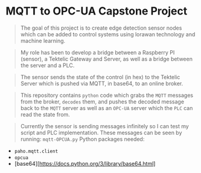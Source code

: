 # MQTT to OPC-UA Capstone Project
> The goal of this project is to create edge detection sensor nodes which can be added to control systems using lorawan technology and machine learning.

> My role has been to develop a bridge between a Raspberry PI (sensor), a Tektelic Gateway and Server, as well as a bridge between the server and a PLC.

> The sensor sends the state of the control (in hex) to the Tektelic Server which is pushed via MQTT, in base64, to an online broker.

> This repository contains `python` code which grabs the `MQTT` messages from the broker, `decodes` them, and pushes the decoded message back to the `MQTT` server as well as an `OPC-UA` server which the `PLC` can read the state from.

> Currently the sensor is sending messages infinitely so I can test my script and PLC implementation. These messages can be seen by running: `mqtt-OPCUA.py`
> Python packages needed:
- `paho.mqtt.client`
- `opcua`
- [base64][https://docs.python.org/3/library/base64.html]
